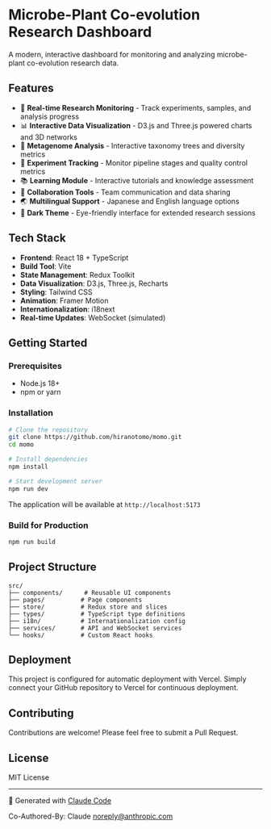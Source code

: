 # Microbe-Plant Co-evolution Research Dashboard

A modern, interactive dashboard for monitoring and analyzing microbe-plant co-evolution research data.

## Features

- 🌱 **Real-time Research Monitoring** - Track experiments, samples, and analysis progress
- 📊 **Interactive Data Visualization** - D3.js and Three.js powered charts and 3D networks
- 🧬 **Metagenome Analysis** - Interactive taxonomy trees and diversity metrics
- 🔬 **Experiment Tracking** - Monitor pipeline stages and quality control metrics
- 📚 **Learning Module** - Interactive tutorials and knowledge assessment
- 👥 **Collaboration Tools** - Team communication and data sharing
- 🌏 **Multilingual Support** - Japanese and English language options
- 🌙 **Dark Theme** - Eye-friendly interface for extended research sessions

## Tech Stack

- **Frontend**: React 18 + TypeScript
- **Build Tool**: Vite
- **State Management**: Redux Toolkit
- **Data Visualization**: D3.js, Three.js, Recharts
- **Styling**: Tailwind CSS
- **Animation**: Framer Motion
- **Internationalization**: i18next
- **Real-time Updates**: WebSocket (simulated)

## Getting Started

### Prerequisites

- Node.js 18+ 
- npm or yarn

### Installation

```bash
# Clone the repository
git clone https://github.com/hiranotomo/momo.git
cd momo

# Install dependencies
npm install

# Start development server
npm run dev
```

The application will be available at `http://localhost:5173`

### Build for Production

```bash
npm run build
```

## Project Structure

```
src/
├── components/      # Reusable UI components
├── pages/          # Page components
├── store/          # Redux store and slices
├── types/          # TypeScript type definitions
├── i18n/           # Internationalization config
├── services/       # API and WebSocket services
└── hooks/          # Custom React hooks
```

## Deployment

This project is configured for automatic deployment with Vercel. Simply connect your GitHub repository to Vercel for continuous deployment.

## Contributing

Contributions are welcome! Please feel free to submit a Pull Request.

## License

MIT License

---

🤖 Generated with [Claude Code](https://claude.ai/code)

Co-Authored-By: Claude <noreply@anthropic.com>